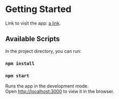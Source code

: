 # Getting Started

Link to visit the app: [a link]("https://M-benjamin.github.io/spectral-test").

## Available Scripts

In the project directory, you can run:

### `npm install`

### `npm start`

Runs the app in the development mode.\
Open [http://localhost:3000](http://localhost:3000) to view it in the browser.
